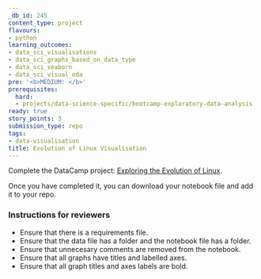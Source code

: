 ```yaml
---
_db_id: 245
content_type: project
flavours:
- python
learning_outcomes:
- data_sci_visualisations
- data_sci_graphs_based_on_data_type
- data_sci_seaborn
- data_sci_visual_eda
pre: '<b>MEDIUM: </b>'
prerequisites:
  hard:
  - projects/data-science-specific/bootcamp-exploratory-data-analysis
ready: true
story_points: 3
submission_type: repo
tags:
- data-visualisation
title: Evolution of Linux Visualisation
---
```


Complete the DataCamp project:
[Exploring the Evolution of Linux](https://www.datacamp.com/projects/111).

Once you have completed it, you can download your notebook file and add it to your repo.


### Instructions for reviewers
- Ensure that there is a requirements file.
- Ensure that the data file has a folder and the notebook file has a folder.
- Ensure that unnecesary comments are removed from the notebook.
- Ensure that all graphs have titles and labelled axes.
- Ensure that all graph titles and axes labels are bold.